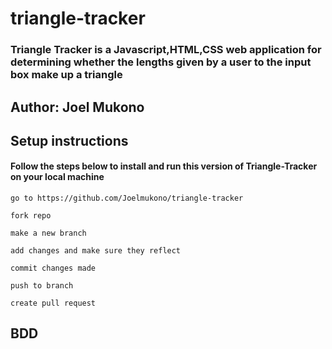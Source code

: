 # triangle-tracker
  ### Triangle Tracker is a Javascript,HTML,CSS web application for determining whether the lengths given by a user to the input box make up a triangle
## Author: Joel Mukono
## Setup instructions
#### Follow the steps below to install and run this version of Triangle-Tracker on your local machine
    
    go to https://github.com/Joelmukono/triangle-tracker
 
    fork repo
 
    make a new branch
 
    add changes and make sure they reflect
 
    commit changes made
 
    push to branch
 
    create pull request


## BDD

